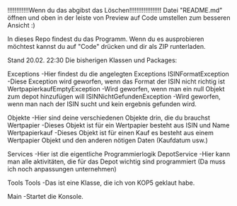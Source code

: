 !!!!!!!!!!!!Wenn du das abgibst das Löschen!!!!!!!!!!!!!!!!!!
Datei "README.md" öffnen und oben in der leiste von Preview auf Code umstellen zum besseren Ansicht :)


In dieses Repo findest du das Programm. Wenn du es ausprobieren möchtest kannst du auf "Code" drücken und dir als ZIP runterladen. 

Stand 20.02. 22:30
Die bisherigen Klassen und Packages:

Exceptions                      -Hier findest du die angelegten Exceptions
  ISINFormatException           -Diese Exception wird geworfen, wenn das Format der ISIN nicht richtig ist
  WertpapierkaufEmptyException  -Wird geworfen, wenn man ein null Objekt zum depot hinzufügen will
  ISINNichtGefundenException    -Wird geworfen, wenn man nach der ISIN sucht und kein ergebnis gefunden wird.

Objekte                         -Hier sind deine verschiedenen Objekte drin, die du brauchst
  Wertpapier                    -Dieses Objekt ist für ein Wertpapier besteht aus ISIN und Name
  Wertpapierkauf                -Dieses Objekt ist für einen Kauf es besteht aus einem Wertpapier Objekt und den anderen nötigen Daten (Kaufdatum usw.)

Services                        -Hier ist die eigentliche Programmierlogik
  DepotService                  -Hier kann man alle aktivitäten, die für das Depot wichtig sind programmiert (Da muss ich noch anpassungen unternehmen)

Tools
  Tools                         -Das ist eine Klasse, die ich von KOP5 geklaut habe.

Main                            -Startet die Konsole.




